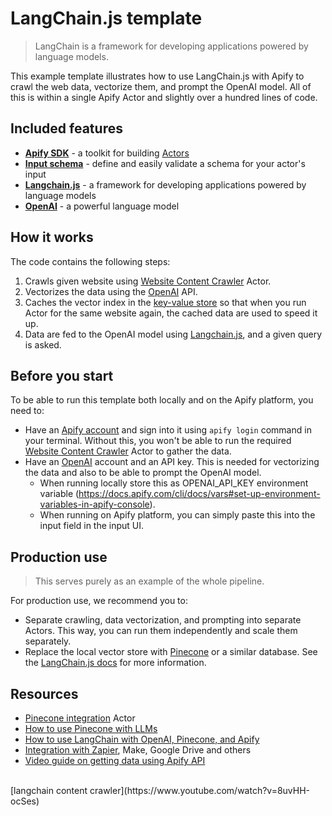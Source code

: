 # LangChain.js template

> LangChain is a framework for developing applications powered by language models.
> 

This example template illustrates how to use LangChain.js with Apify to crawl the web data, vectorize them, and prompt the OpenAI model. All of this is within a single Apify Actor and slightly over a hundred lines of code.

## Included features

- **[Apify SDK](https://docs.apify.com/sdk/js/)** - a toolkit for building [Actors](https://apify.com/actors)
- **[Input schema](https://docs.apify.com/platform/actors/development/input-schema)** - define and easily validate a schema for your actor's input
- **[Langchain.js](https://github.com/hwchase17/langchainjs)** - a framework for developing applications powered by language models
- **[OpenAI](https://openai.com/)** - a powerful language model

## How it works

The code contains the following steps:

1. Crawls given website using [Website Content Crawler](https://apify.com/apify/website-content-crawler) Actor.
2. Vectorizes the data using the [OpenAI](https://openai.com/) API.
3. Caches the vector index in the [key-value store](https://docs.apify.com/platform/storage/key-value-store) so that when you run Actor for the same website again, the cached data are used to speed it up.
4. Data are fed to the OpenAI model using [Langchain.js](https://github.com/hwchase17/langchainjs), and a given query is asked.

## Before you start

To be able to run this template both locally and on the Apify platform, you need to:

- Have an [Apify account](https://console.apify.com/) and sign into it using `apify login` command in your terminal. Without this, you won't be able to run the required [Website Content Crawler](https://apify.com/apify/website-content-crawler) Actor to gather the data.
- Have an [OpenAI](https://openai.com/) account and an API key. This is needed for vectorizing the data and also to be able to prompt the OpenAI model.
    - When running locally store this as OPENAI_API_KEY environment variable (https://docs.apify.com/cli/docs/vars#set-up-environment-variables-in-apify-console).
    - When running on Apify platform, you can simply paste this into the input field in the input UI.

## Production use

> This serves purely as an example of the whole pipeline.
> 

For production use, we recommend you to:

- Separate crawling, data vectorization, and prompting into separate Actors. This way, you can run them independently and scale them separately.
- Replace the local vector store with [Pinecone](https://www.pinecone.io/) or a similar database. See the [LangChain.js docs](https://js.langchain.com/docs/) for more information.

## Resources

- [Pinecone integration](https://apify.com/jan.turon/pinecone-integration) Actor
- [How to use Pinecone with LLMs](https://blog.apify.com/what-is-pinecone-why-use-it-with-llms/)
- [How to use LangChain with OpenAI, Pinecone, and Apify](https://blog.apify.com/how-to-use-langchain/)
- [Integration with Zapier](https://apify.com/integrations), Make, Google Drive and others
- [Video guide on getting data using Apify API](https://www.youtube.com/watch?v=ViYYDHSBAKM)
<br>
[langchain content crawler](https://www.youtube.com/watch?v=8uvHH-ocSes)

